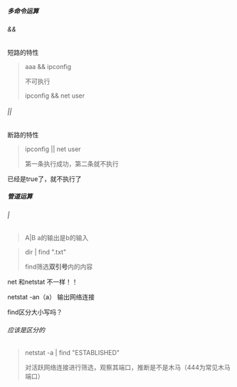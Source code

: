 ##### 多命令运算

###### &&

短路的特性

> aaa && ipconfig
>
> 不可执行
>
> ipconfig && net user

###### ||

断路的特性

> ipconfig || net user 
>
> 第一条执行成功，第二条就不执行

已经是true了，就不执行了

##### 管道运算

###### |

> A|B a的输出是b的输入

> dir | find ".txt"
>
> find筛选**双引号**内的内容

net 和netstat 不一样！！

netstat -an（a） 输出网络连接

find区分大小写吗？

###### 应该是区分的

> netstat -a | find "ESTABLISHED"
>
> 对活跃网络连接进行筛选，观察其端口，推断是不是木马（444为常见木马端口）





